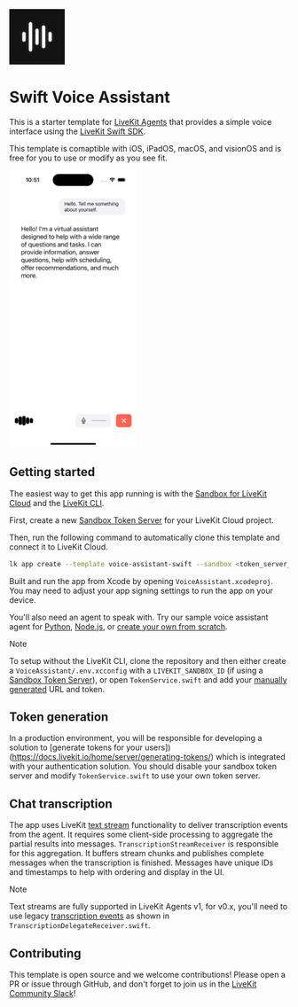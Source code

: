 <img src="./.github/assets/app-icon.png" alt="Voice Assistant App Icon" width="100" height="100">

# Swift Voice Assistant

This is a starter template for [LiveKit Agents](https://docs.livekit.io/agents/overview/) that provides a simple voice interface using the [LiveKit Swift SDK](https://github.com/livekit/client-sdk-swift).

This template is comaptible with iOS, iPadOS, macOS, and visionOS and is free for you to use or modify as you see fit.

<img src="./.github/assets/screenshot.png" alt="Voice Assistant Screenshot" height="500">

## Getting started

The easiest way to get this app running is with the [Sandbox for LiveKit Cloud](https://cloud.livekit.io/projects/p_/sandbox) and the [LiveKit CLI](https://docs.livekit.io/home/cli/cli-setup/).

First, create a new [Sandbox Token Server](https://cloud.livekit.io/projects/p_/sandbox/templates/token-server) for your LiveKit Cloud project.

Then, run the following command to automatically clone this template and connect it to LiveKit Cloud.

```bash
lk app create --template voice-assistant-swift --sandbox <token_server_sandbox_id>
```

Built and run the app from Xcode by opening `VoiceAssistant.xcodeproj`. You may need to adjust your app signing settings to run the app on your device.

You'll also need an agent to speak with. Try our sample voice assistant agent for [Python](https://github.com/livekit-examples/voice-pipeline-agent-python), [Node.js](https://github.com/livekit-examples/voice-pipeline-agent-node), or [create your own from scratch](https://docs.livekit.io/agents/quickstart/).

> [!NOTE]
> To setup without the LiveKit CLI, clone the repository and then either create a `VoiceAssistant/.env.xcconfig` with a `LIVEKIT_SANDBOX_ID` (if using a [Sandbox Token Server](https://cloud.livekit.io/projects/p_/sandbox/templates/token-server)), or open `TokenService.swift` and add your [manually generated](#token-generation) URL and token.

## Token generation

In a production environment, you will be responsible for developing a solution to [generate tokens for your users])(https://docs.livekit.io/home/server/generating-tokens/) which is integrated with your authentication solution. You should disable your sandbox token server and modify `TokenService.swift` to use your own token server.

## Chat transcription

The app uses LiveKit [text stream](https://docs.livekit.io/agents/v1/build/text/) functionality to deliver transcription events from the agent. It requires some client-side processing to aggregate the partial results into messages. `TranscriptionStreamReceiver` is responsible for this aggregation. It buffers stream chunks and publishes complete messages when the transcription is finished. Messages have unique IDs and timestamps to help with ordering and display in the UI.

> [!NOTE]
> Text streams are fully supported in LiveKit Agents v1, for v0.x, you'll need to use legacy [transcription events](https://docs.livekit.io/agents/v1/build/text/#transcription-events) as shown in `TranscriptionDelegateReceiver.swift`.

## Contributing

This template is open source and we welcome contributions! Please open a PR or issue through GitHub, and don't forget to join us in the [LiveKit Community Slack](https://livekit.io/join-slack)!

